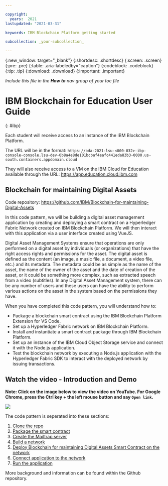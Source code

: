 ```yaml
---

copyright:
  years:  2021
lastupdated: "2021-03-31"

keywords: IBM Blockchain Platform getting started

subcollection: _your-subcollection_

---
```


{:new_window: target="_blank"}
{:shortdesc: .shortdesc}
{:screen: .screen}
{:pre: .pre}
{:table: .aria-labeledby="caption"}
{:codeblock: .codeblock}
{:tip: .tip}
{:download: .download}
{:important: .important}

_Include this file in the **How to** nav group of your toc file_

# IBM Blockchain for Education User Guide 
{: #ibp}


Each student will receive access to an instance of the IBM Blockchain Platform. 

The URL will be in the format:
`https://bda-2021-lsu-<000-032>-ibp-console-console.lsu-dev-0b8a4e8de101bcbaf4eafc441eda83b3-0000.us-south.containers.appdomain.cloud`


They will also receive access to a VM on the IBM Cloud for Education available through the URL: 
https://app.education.cloud.ibm.com


## Blockchain for maintaining Digital Assets

Code repository: https://github.com/IBM/Blockchain-for-maintaining-Digital-Assets

In this code pattern, we will be building a digital asset management application by creating and deploying a smart contract on a Hyperledger Fabric Network created on IBM Blockchain Platform. We will then interact with this application via a user interface created using VueJS.

Digital Asset Management Systems ensure that operations are only performed on a digital asset by individuals (or organizations) that have the right access rights and permissions for the asset. The digital asset is defined as the content (an image, a music file, a document, a video file, etc.) and its metadata. The metadata could be as simple as the name of the asset, the name of the owner of the asset and the date of creation of the asset, or it could be something more complex, such as extracted speech from a video (subtitles). In any Digital Asset Management system, there can be any number of users and these users can have the ability to perform various actions on the asset in the system based on the permissions they have. 

When you have completed this code pattern, you will understand how to:

* Package a blockchain smart contract using the IBM Blockchain Platform Extension for VS Code.
* Set up a Hyperledger Fabric network on IBM Blockchain Platform.
* Install and instantiate a smart contract package through IBM Blockchain Platform.
* Set up an instance of the IBM Cloud Object Storage service and connect it with the Node.js application.
* Test the blockchain network by executing a Node.js application with the Hyperledger Fabric SDK to interact with the deployed network by issuing transactions. 



## Watch the video - Introduction and Demo

**Note: Click on the image below to view the video on YouTube. For Google Chrome, press the Ctrl key + the left mouse button and say `Open link`.**

[![](https://user-images.githubusercontent.com/8854447/72086129-6eb48000-32d4-11ea-8869-d6362dd7556a.png)](https://youtu.be/tfnRfDFWHUc)

The code pattern is seperated into these sections: 
1. [Clone the repo](https://github.com/ibm-workshop/bda#1-clone-the-repo)
2. [Package the smart contract](https://github.com/ibm-workshop/bda#2-package-the-smart-contract)
3. [Create the Mailtrap server](https://github.com/ibm-workshop/bda#3-create-the-mailtrap-server)
4. [Build a network](https://github.com/ibm-workshop/bda#4-build-a-network)
5. [Deploy Blockchain for maintaining Digital Assets Smart Contract on the network](https://github.com/ibm-workshop/bda#5-deploy-blockchain-for-maintaining-digital-assets-smart-contract-on-the-network)
6. [Connect application to the network](https://github.com/ibm-workshop/bda#6-connect-application-to-the-network)
7. [Run the application](https://github.com/ibm-workshop/bda#7-run-the-application)

More background and information can be found within the Github repository.

